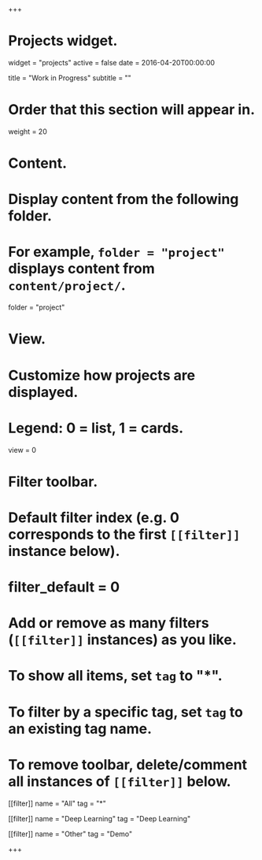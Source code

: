 +++
# Projects widget.
widget = "projects"
active = false
date = 2016-04-20T00:00:00

title = "Work in Progress"
subtitle = ""

# Order that this section will appear in.
weight = 20

# Content.
# Display content from the following folder.
# For example, `folder = "project"` displays content from `content/project/`.
folder = "project"

# View.
# Customize how projects are displayed.
# Legend: 0 = list, 1 = cards.
view = 0

# Filter toolbar.

# Default filter index (e.g. 0 corresponds to the first `[[filter]]` instance below).
# filter_default = 0

# Add or remove as many filters (`[[filter]]` instances) as you like.
# To show all items, set `tag` to "*".
# To filter by a specific tag, set `tag` to an existing tag name.
# To remove toolbar, delete/comment all instances of `[[filter]]` below.
 [[filter]]
  name = "All"
  tag = "*"

 [[filter]]
  name = "Deep Learning"
  tag = "Deep Learning"

 [[filter]]
  name = "Other"
  tag = "Demo"

+++

